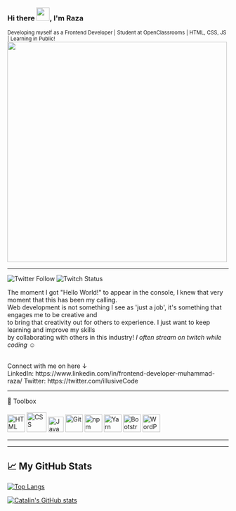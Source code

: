 ### Hi there <img src="https://raw.githubusercontent.com/MartinHeinz/MartinHeinz/master/wave.gif" width="30px">, I'm Raza
<small>Developing myself as a Frontend Developer | Student at OpenClassrooms | HTML, CSS, JS | Learning in Public!</small>
<img src="https://images.unsplash.com/photo-1546457028-e8f71fcabc26?ixid=MnwxMjA3fDB8MHxwaG90by1wYWdlfHx8fGVufDB8fHx8&ixlib=rb-1.2.1&auto=format&fit=crop&w=1350&q=80" height="500px"/>

<hr>

![Twitter Follow](https://img.shields.io/twitter/follow/illusiveCode?style=social)       ![Twitch Status](https://img.shields.io/twitch/status/illusivecode?style=social)

<p>The moment I got "Hello World!" to appear in the console, I knew that very moment that this has been my calling. <br>Web development is not something I see as 'just a job', it's something that engages me to be creative and <br>to bring that creativity out for others to experience. I just want to keep learning and improve my skills<br> by collaborating with others in this industry! <em>I often stream on twitch while coding &#9786;</em></p>
<br>
Connect with me on here &#8595;<br>
LinkedIn: https://www.linkedin.com/in/frontend-developer-muhammad-raza/
Twitter: https://twitter.com/illusiveCode

---

🧰 Toolbox <br> <br>
<img src="https://cdn.worldvectorlogo.com/logos/html5.svg" title="HTML" width="40px" height="40px"/>
<img src="https://cdn.worldvectorlogo.com/logos/css3.svg" title="CSS" width="45px" height="45px"/>
<img src="https://cdn.worldvectorlogo.com/logos/logo-javascript.svg" title="JavaScript" width="35px" height="35px"/>
<img src="https://cdn.worldvectorlogo.com/logos/git-icon.svg" title="Git" width="40px" height="40px"/>
<img src="https://cdn.worldvectorlogo.com/logos/npm.svg" title="npm" width="40px" height="40px"/>
<img src="https://cdn.worldvectorlogo.com/logos/yarn.svg" title="Yarn" width="40px" height="40px"/>
<img src="https://cdn.worldvectorlogo.com/logos/bootstrap-4.svg" title="Bootstrap" width="40px" height="40px"/>
<img src="https://cdn.worldvectorlogo.com/logos/wordpress-blue.svg" title="WordPress" width="40px" height="40px"/>


---
---

## &#x1f4c8; My GitHub Stats

[![Top Langs](https://github-readme-stats.vercel.app/api/top-langs/?username=illusiveCode&hide=java,html,css&theme=radical)](https://github.com/anuraghazra/github-readme-stats)

[![Catalin's GitHub stats](https://github-readme-stats.vercel.app/api?username=illusiveCode&theme=radical)](https://github.com/anuraghazra/github-readme-stats)




<!--
**illusiveCode/illusiveCode** is a ✨ _special_ ✨ repository because its `README.md` (this file) appears on your GitHub profile.

Here are some ideas to get you started:

- 🔭 I’m currently working on ...
- 🌱 I’m currently learning ...
- 👯 I’m looking to collaborate on ...
- 🤔 I’m looking for help with ...
- 💬 Ask me about ...
- 📫 How to reach me: ...
- 😄 Pronouns: ...
- ⚡ Fun fact: ...
-->
